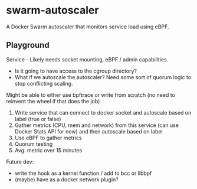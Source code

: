 # swarm-autoscaler
A Docker Swarm autoscaler that monitors service load using eBPF.


## Playground

Service - Likely needs socket mounting, eBPF / admin capabilities.
  - Is it going to have access to the cgroup directory?
  - What if we autoscale the autoscaler? Need some sort of quorum logic to stop conflicting scaling.

Might be able to either use bpftrace or write from scratch (no need to reinvent the wheel if that does the job)

1. Write service that can connect to docker socket and autoscale based on label (true or false)
2. Gather metrics (CPU, mem and network) from this service (can use Docker Stats API for now) and then autoscale based on label
3. Use eBPF to gather metrics
4. Quorum testing
5. Avg. metric over 15 minutes


Future dev:
  - write the hook as a kernel function / add to bcc or libbpf
  - (maybe) have as a docker network plugin?

